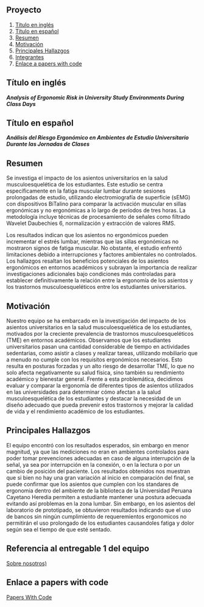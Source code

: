 ## Proyecto
1. [Título en inglés](#t1)
2. [Título en español](#t2)
3. [Resumen](#t3)
4. [Motivación](#t4)
5. [Principales Hallazgos](#t5)
6. [Integrantes](#t6)
7. [Enlace a papers with code](#t7)

## **Título en inglés** <a name = "t1"></a>
***Analysis of Ergonomic Risk in University Study Environments During Class Days***

## **Título en español** <a name = "t2"></a>
***Análisis del Riesgo Ergonómico en Ambientes de Estudio Universitario Durante las Jornadas de Clases***

## **Resumen** <a name = "t3"></a>
Se investiga el impacto de los asientos universitarios en la salud musculoesquelética de los estudiantes. Este estudio se centra específicamente en la fatiga muscular lumbar durante sesiones prolongadas de estudio, utilizando electromiografía de superficie (sEMG) con dispositivos BiTalino para comparar la activación muscular en sillas ergonómicas y no ergonómicas a lo largo de períodos de tres horas. La metodología incluye técnicas de procesamiento de señales como filtrado Wavelet Daubechies 6, normalización y extracción de valores RMS.

Los resultados indican que los asientos no ergonómicos pueden incrementar el estrés lumbar, mientras que las sillas ergonómicas no mostraron signos de fatiga muscular. No obstante, el estudio enfrentó limitaciones debido a interrupciones y factores ambientales no controlados. Los hallazgos resaltan los beneficios potenciales de los asientos ergonómicos en entornos académicos y subrayan la importancia de realizar investigaciones adicionales bajo condiciones más controladas para establecer definitivamente la relación entre la ergonomía de los asientos y los trastornos musculoesqueléticos entre los estudiantes universitarios.

## **Motivación** <a name = "t4"></a>
Nuestro equipo se ha embarcado en la investigación del impacto de los asientos universitarios en la salud musculoesquelética de los estudiantes, motivados por la creciente prevalencia de trastornos musculoesqueléticos (TME) en entornos académicos. Observamos que los estudiantes universitarios pasan una cantidad considerable de tiempo en actividades sedentarias, como asistir a clases y realizar tareas, utilizando mobiliario que a menudo no cumple con los requisitos ergonómicos necesarios. Esto resulta en posturas forzadas y un alto riesgo de desarrollar TME, lo que no solo afecta negativamente su salud física, sino también su rendimiento académico y bienestar general. Frente a esta problemática, decidimos evaluar y comparar la ergonomía de diferentes tipos de asientos utilizados en las universidades para determinar cómo afectan a la salud musculoesquelética de los estudiantes y destacar la necesidad de un diseño adecuado que pueda prevenir estos trastornos y mejorar la calidad de vida y el rendimiento académico de los estudiantes.

## **Principales Hallazgos** <a name = "t5"></a>
El equipo encontró con los resultados esperados, sin embargo en menor magnitud, ya que las mediciones no eran en ambientes controlados para poder tomar prevenciones adecuadas en caso de alguna interrupción de la señal, ya sea por interrupción en la conexión, o en la lectura o por un cambio de posición del paciente. Los resultados obtenidos nos muestran que si bien no hay una gran variación al inicio en comparación del final, se puede confirmar que los asientos que cumplen con los standares de ergonomia dentro del ambiente de la biblioteca de la Universidad Peruana Cayetano Heredia permiten a estudiante mantener una postura adecuada evitando así problemas en la zona lumbar. Sin embargo, en los asientos del laboratorio de prototipado, se obtuvieron resultados indicando que el uso de bancos sin ningún cumplimiento de requeremientos ergonomicos no permitirán el uso prolongado de los estudiantes causandoles fatiga y dolor según sea el tiempo de que esté sentado.

## **Referencia al entregable 1 del equipo** <a name = "t6"></a>
[Sobre nosotros)](https://github.com/renatog2500/inb_2024_gh12/blob/main/ISB_Informes/L1_SobreNosotros.md) 
## **Enlace a papers with code** <a name = "t7"></a>
[Papers With Code](https://paperswithcode.com/paper/analysis-of-ergonomic-risk-in-university) 


